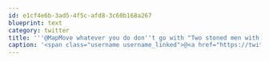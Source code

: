 ```yaml
---
id: e1cf4e6b-3ad5-4f5c-afd8-3c60b168a267
blueprint: text
category: twitter
title: '''@MapMove whatever you do don''t go with "Two stoned men with big joints". Worst ever'
caption: '<span class="username username_linked">@<a href="https://twitter.com/MapMove" title="Mark Payne">MapMove</a></span> whatever you do don''t go with "Two stoned men with big joints". Worst ever'
---
```

